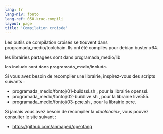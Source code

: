 ```yaml
---
lang: fr
lang-niv: fonto
lang-ref: 050-kruc-compili
layout: page
title: 'Compilation croisée'
---
```



Les outils de compilation croisés se trouvent dans programada_medio/toolchain.
Ils ont été compilés pour debian buster x64.

les librairies partagées sont dans programada_medio/lib

les include sont dans programada_medio/include.

Si vous avez besoin de recompiler une librairie, inspirez-vous des scripts suivants :
* programada_medio/fontoj/01-buildssl.sh , pour la librairie openssl.
* programada_medio/fontoj/02-buildlive.sh , pour la librairie live555.
* programada_medio/fontoj/03-pcre.sh , pour la librairie pcre.


Si jamais vous avez besoin de recompiler la _«toolchain»_, vous pouvez consulter le site suivant :
 * https://github.com/anmaped/openfang


